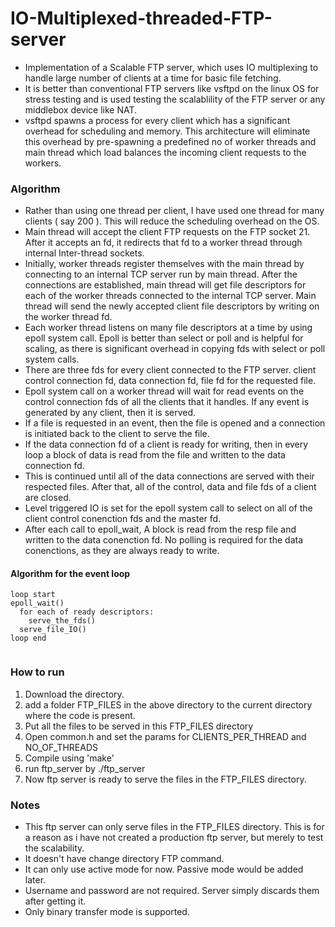 # IO-Multiplexed-threaded-FTP-server
* Implementation of a Scalable FTP server, which uses IO multiplexing to handle large number of clients at a time for basic file fetching.
* It is better than conventional FTP servers like vsftpd on the linux OS for stress testing and is used testing the scalablility of the FTP server or any middlebox device like NAT. 
* vsftpd spawns a process for every client which has a significant overhead for scheduling and memory. This architecture will eliminate this overhead by pre-spawning a predefined no of worker threads and main thread which load balances the incoming client requests to the workers.

### Algorithm
* Rather than using one thread per client, I have used one thread for many clients ( say 200 ). This will reduce the scheduling overhead on the OS.
* Main thread will accept the client FTP requests on the FTP socket 21. After it accepts an fd, it redirects that fd to a worker thread through internal Inter-thread sockets.
* Initially, worker threads register themselves with the main thread by connecting to an internal TCP server run by main thread. After the connections are established, main thread will get file descriptors for each of the worker threads connected to the internal TCP server. Main thread will send the newly accepted client file descriptors by writing on the worker thread fd.
* Each worker thread listens on many file descriptors at a time by using epoll system call. Epoll is better than select or poll and is helpful for scaling, as there is significant overhead in copying fds with select or poll system calls.
* There are three fds for every client connected to the FTP server. client control connection fd, data connection fd, file fd for the requested file.
* Epoll system call on a worker thread will wait for read events on the control connection fds of all the clients that it handles. If any event is generated by any client, then it is served. 
* If a file is requested in an event, then the file is opened and a connection is initiated back to the client to serve the file.
* If the data connection fd of a client is ready for writing, then in every loop a block of data is read from the file and written to the data connection fd.
* This is continued until all of the data connections are served with their respected files. After that, all of the control, data and file fds of a client are closed.
* Level triggered IO is set for the epoll system call to select on all of the client control conenction fds and the master fd.
* After each call to epoll_wait, A block is read from the resp file and written to the data conenction fd. No polling is required for the data conenctions, as they are always ready to write.

#### Algorithm for the event loop
```
loop start
epoll_wait()
  for each of ready descriptors:
    serve_the_fds()
  serve_file_IO()
loop end
  
 ```

### How to run

1. Download the directory.
2. add a folder FTP_FILES in the above directory to the current directory where the code is present.
3. Put all the files to be served in this FTP_FILES directory
4. Open common.h and set the params for CLIENTS_PER_THREAD and NO_OF_THREADS
5. Compile using 'make'
6. run ftp_server by ./ftp_server
7. Now ftp server is ready to serve the files in the FTP_FILES directory. 

### Notes
* This ftp server can only serve files in the FTP_FILES directory. This is for a reason as i have not created a production ftp server, but merely to test the scalability.
* It doesn't have change directory FTP command.
* It can only use active mode for now. Passive mode would be added later.
* Username and password are not required. Server simply discards them after getting it.
* Only binary transfer mode is supported.
